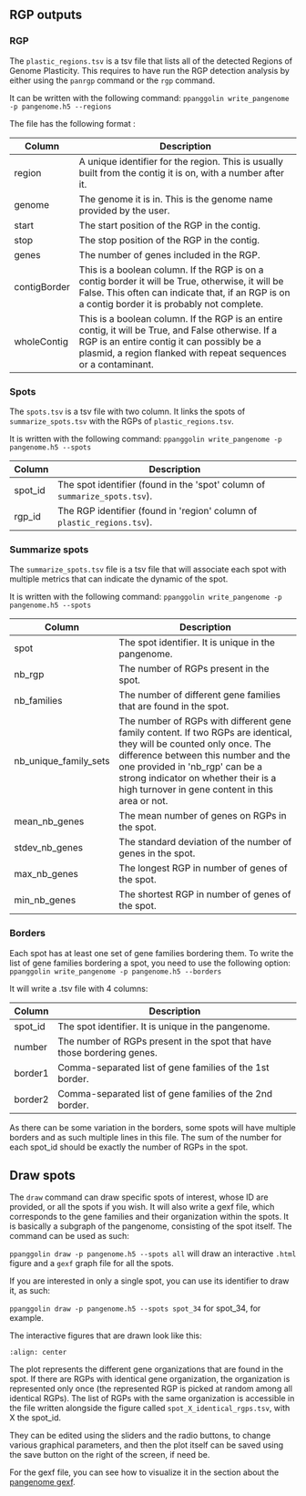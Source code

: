 ## RGP outputs

### RGP

The `plastic_regions.tsv` is a tsv file that lists all of the detected Regions of Genome Plasticity. This requires to have run the RGP detection analysis by either using the `panrgp` command or the `rgp` command.

It can be written with the following command:
`ppanggolin write_pangenome -p pangenome.h5 --regions`

The file has the following format :

| Column | Description |
|--------|-------------|
|region| A unique identifier for the region. This is usually built from the contig it is on, with a number after it.|
|genome| The genome it is in. This is the genome name provided by the user.|
|start| The start position of the RGP in the contig.|
|stop| The stop position of the RGP in the contig.|
|genes| The number of genes included in the RGP.|
|contigBorder| This is a boolean column. If the RGP is on a contig border it will be True, otherwise, it will be False. This often can indicate that, if an RGP is on a contig border it is probably not complete.|
|wholeContig| This is a boolean column. If the RGP is an entire contig, it will be True, and False otherwise. If a RGP is an entire contig it can possibly be a plasmid, a region flanked with repeat sequences or a contaminant.|

### Spots

The `spots.tsv` is a tsv file with two column. It links the spots of `summarize_spots.tsv` with the RGPs of `plastic_regions.tsv`.

It is written with the following command:
`ppanggolin write_pangenome -p pangenome.h5 --spots`

|Column|Description|
|------|------------|
|spot_id| The spot identifier (found in the 'spot' column of `summarize_spots.tsv`).|
|rgp_id| The RGP identifier (found in 'region' column of `plastic_regions.tsv`).|

### Summarize spots

The `summarize_spots.tsv` file is a tsv file that will associate each spot with multiple metrics that can indicate the dynamic of the spot.

It is written with the following command:
`ppanggolin write_pangenome -p pangenome.h5 --spots`

|Column|Description|
|-------|------------|
|spot|The spot identifier. It is unique in the pangenome.|
|nb_rgp|The number of RGPs present in the spot.|
|nb_families| The number of different gene families that are found in the spot.|
|nb_unique_family_sets| The number of RGPs with different gene family content. If two RGPs are identical, they will be counted only once. The difference between this number and the one provided in 'nb_rgp' can be a strong indicator on whether their is a high turnover in gene content in this area or not.|
|mean_nb_genes| The mean number of genes on RGPs in the spot.|
|stdev_nb_genes| The standard deviation of the number of genes in the spot.|
|max_nb_genes| The longest RGP in number of genes of the spot.|
|min_nb_genes| The shortest RGP in number of genes of the spot.|

### Borders

Each spot has at least one set of gene families bordering them. To write the list of gene families bordering a spot, you need to use the following option:
`ppanggolin write_pangenome -p pangenome.h5 --borders`

It will write a .tsv file with 4 columns:

|Column|Description|
|-------|------------|
|spot_id| The spot identifier. It is unique in the pangenome.|
|number| The number of RGPs present in the spot that have those bordering genes.|
|border1| Comma-separated list of gene families of the 1st border.|
|border2| Comma-separated list of gene families of the 2nd border.|

As there can be some variation in the borders, some spots will have multiple borders and as such multiple lines in this file.
The sum of the number for each spot_id should be exactly the number of RGPs in the spot.

## Draw spots

The `draw` command can draw specific spots of interest, whose ID are provided, or all the spots if you wish.
It will also write a gexf file, which corresponds to the gene families and their organization within the spots. It is basically a subgraph of the pangenome, consisting of the spot itself.
The command can be used as such:

`ppanggolin draw -p pangenome.h5 --spots all` will draw an interactive `.html` figure and a `gexf` graph file for all the spots.

If you are interested in only a single spot, you can use its identifier to draw it, as such:

`ppanggolin draw -p pangenome.h5 --spots spot_34` for spot_34, for example.

The interactive figures that are drawn look like this:

```{image} ../../_static/drawspot_example.png
:align: center
```

The plot represents the different gene organizations that are found in the spot. If there are RGPs with identical gene organization, the organization is represented only once (the represented RGP is picked at random among all identical RGPs). The list of RGPs with the same organization is accessible in the file written alongside the figure called `spot_X_identical_rgps.tsv`, with X the spot_id.

They can be edited using the sliders and the radio buttons, to change various graphical parameters, and then the plot itself can be saved using the save button on the right of the screen, if need be.

For the gexf file, you can see how to visualize it in the section about the [pangenome gexf](../PangenomeAnalyses/pangenomeGraphOut.md#pangenome-graph-output).
